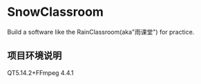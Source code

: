 # SnowClassroom
Build a software like the RainClassroom(aka"雨课堂") for practice.

## 项目环境说明
QT5.14.2+FFmpeg 4.4.1
